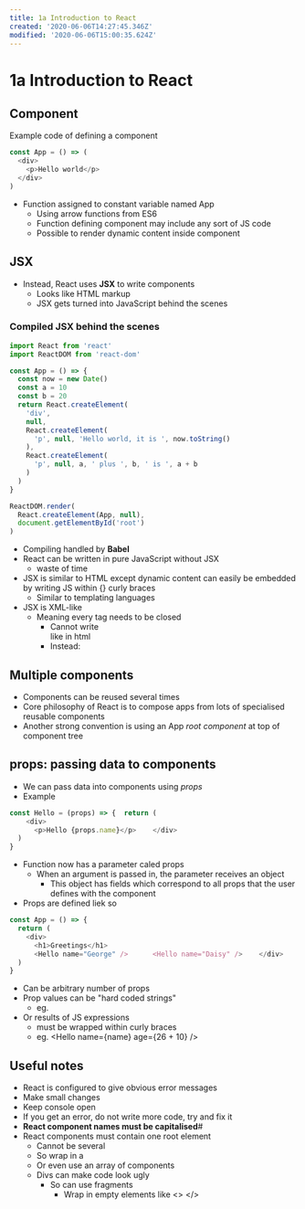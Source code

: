 ```yaml
---
title: 1a Introduction to React
created: '2020-06-06T14:27:45.346Z'
modified: '2020-06-06T15:00:35.624Z'
---
```


# 1a Introduction to React

## Component
Example code of defining a component
```js
const App = () => (
  <div>
    <p>Hello world</p>
  </div>
)
```
* Function assigned to constant variable named App
  * Using arrow functions from ES6
  * Function defining component may include any sort of JS code
  * Possible to render dynamic content inside component

## JSX
* Instead, React uses **JSX** to write components
  * Looks like HTML markup
  * JSX gets turned into JavaScript behind the scenes
### Compiled JSX behind the scenes
```js
import React from 'react'
import ReactDOM from 'react-dom'

const App = () => {
  const now = new Date()
  const a = 10
  const b = 20
  return React.createElement(
    'div',
    null,
    React.createElement(
      'p', null, 'Hello world, it is ', now.toString()
    ),
    React.createElement(
      'p', null, a, ' plus ', b, ' is ', a + b
    )
  )
}

ReactDOM.render(
  React.createElement(App, null),
  document.getElementById('root')
)
```
* Compiling handled by **Babel**
* React can be written in pure JavaScript without JSX
  * waste of time
* JSX is similar to HTML except dynamic content can easily be embedded by writing JS within {} curly braces
  * Similar to templating languages
* JSX is XML-like
  * Meaning every tag needs to be closed
    * Cannot write <br> like in html
    * Instead: <br />

## Multiple components
* Components can be reused several times
* Core philosophy of React is to compose apps from lots of specialised reusable components
* Another strong convention is using an App *root component* at top of component tree

## props: passing data to components
* We can pass data into components using *props*
* Example
```js
const Hello = (props) => {  return (
    <div>
      <p>Hello {props.name}</p>    </div>
  )
}
```
* Function now has a parameter caled props
  * When an argument is passed in, the parameter receives an object
    * This object has fields which correspond to all props that the user defines with the component
* Props are defined liek so
```js
const App = () => {
  return (
    <div>
      <h1>Greetings</h1>
      <Hello name="George" />      <Hello name="Daisy" />    </div>
  )
}
```
* Can be arbitrary number of props
* Prop values can be "hard coded strings"
  * eg. <Hello name="Maya" />
* Or results of JS expressions
  * must be wrapped within curly braces
  * eg. <Hello name={name} age={26 + 10} />

## Useful notes
* React is configured to give obvious error messages
* Make small changes
* Keep console open
* If you get an error, do not write more code, try and fix it
* **React component names must be capitalised**#
* React components must contain one root element
  * Cannot be several
  * So wrap in a <div>
  * Or even use an array of components
  * Divs can make code look ugly
    * So can use fragments
      * Wrap in empty elements like <> </>
